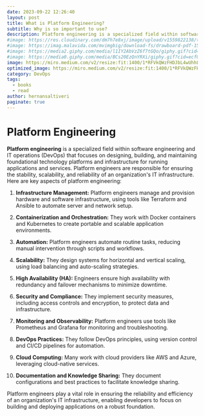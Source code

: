```yaml
---
date: 2023-09-22 12:26:40
layout: post
title: What is Platform Engineering?
subtitle: Why is so important to use?
description: Platform engineering is a specialized field within software engineering and IT operations (DevOps) that focuses on...
#image: https://res.cloudinary.com/dm7h7e8xj/image/upload/v1559822138/theme9_v273a9.jpg
#image: https://imag.malavida.com/mvimgbig/download-fs/drawboard-pdf-15322-5.jpg
#image: https://media2.giphy.com/media/l1IY2AbVzZ6f7tGQo/giphy.gif?cid=ecf05e47c46f4c993306fa86540461d15f358257b387d43f&rid=giphy.gif
#image: https://media0.giphy.com/media/BCs20EzQnYRXi/giphy.gif?cid=ecf05e47f232b1b79d83818de57145545e1c0893e38473eb&rid=giphy.gif
image: https://miro.medium.com/v2/resize:fit:1400/1*RFVkQWzFHDJbL4wUhhL9ww.png
optimized_image: https://miro.medium.com/v2/resize:fit:1400/1*RFVkQWzFHDJbL4wUhhL9ww.png
category: DevOps
tags:
  - books
  - read
author: hernansaltiveri
paginate: true
---
```


# Platform Engineering

**Platform engineering** is a specialized field within software engineering and IT operations (DevOps) that focuses on designing, building, and maintaining foundational technology platforms and infrastructure for running applications and services. Platform engineers are responsible for ensuring the stability, scalability, and reliability of an organization's IT infrastructure. Here are key aspects of platform engineering:

1. **Infrastructure Management:** Platform engineers manage and provision hardware and software infrastructure, using tools like Terraform and Ansible to automate server and network setup.

2. **Containerization and Orchestration:** They work with Docker containers and Kubernetes to create portable and scalable application environments.

3. **Automation:** Platform engineers automate routine tasks, reducing manual intervention through scripts and workflows.

4. **Scalability:** They design systems for horizontal and vertical scaling, using load balancing and auto-scaling strategies.

5. **High Availability (HA):** Engineers ensure high availability with redundancy and failover mechanisms to minimize downtime.

6. **Security and Compliance:** They implement security measures, including access controls and encryption, to protect data and infrastructure.

7. **Monitoring and Observability:** Platform engineers use tools like Prometheus and Grafana for monitoring and troubleshooting.

8. **DevOps Practices:** They follow DevOps principles, using version control and CI/CD pipelines for automation.

9. **Cloud Computing:** Many work with cloud providers like AWS and Azure, leveraging cloud-native services.

10. **Documentation and Knowledge Sharing:** They document configurations and best practices to facilitate knowledge sharing.

Platform engineers play a vital role in ensuring the reliability and efficiency of an organization's IT infrastructure, enabling developers to focus on building and deploying applications on a robust foundation.
